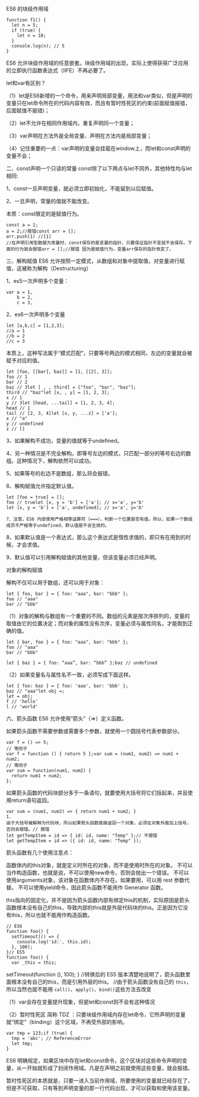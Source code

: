 
ES6 的块级作用域

```
function f1() {
  let n = 5;
  if (true) {
    let n = 10;
  }
  console.log(n); // 5
}
```

ES6 允许块级作用域的任意嵌套。块级作用域的出现，实际上使得获得广泛应用的立即执行函数表达式（IIFE）不再必要了。

let和var有区别？

（1）let是ES6新增的一个命令，用来声明局部变量，用法和var类似，但是声明的变量只在let命令所在的代码内容有效，而且有暂时性死区的约束(前面赋值报错，后面赋值不报错)；

（2）let不允许在相同作用域内，重复声明同一个变量；

（3）var声明在方法外是全局变量、声明在方法内是局部变量；

（4）记住重要的一点：var声明的变量会挂载在window上，而let和const声明的变量不会；

二、const声明一个只读的常量
const除了以下两点与let不同外，其他特性均与let相同:

1、const一旦声明变量，就必须立即初始化，不能留到以后赋值。

2、一旦声明，常量的值就不能改变。

本质：const限定的是赋值行为。

```
const a = 1;
a = 2;//报错const arr = [];
arr.push(1) //[1]
//在声明引用型数据为常量时，const保存的是变量的指针，只要保证指针不变就不会保存。下面的行为就会报错arr = [];//报错 因为是赋值行为。变量arr保存的指针改变了。
```



三、解构赋值
ES6 允许按照一定模式，从数组和对象中提取值，对变量进行赋值，这被称为解构（Destructuring）

1、es5一次声明多个变量：

```
var a = 1,
    b = 2,
    c = 3,
```

2、es6一次声明多个变量

```
let [a,b,c] = [1,2,3];
//a = 1
//b = 2
//c = 3
```

本质上，这种写法属于“模式匹配”，只要等号两边的模式相同，左边的变量就会被赋予对应的值。

```
let [foo, [[bar], baz]] = [1, [[2], 3]];
foo // 1
bar // 2
baz // 3let [ , , third] = ["foo", "bar", "baz"];
third // "baz"let [x, , y] = [1, 2, 3];
x // 1
y // 3let [head, ...tail] = [1, 2, 3, 4];
head // 1
tail // [2, 3, 4]let [x, y, ...z] = ['a'];
x // "a"
y // undefined
z // []
```



3、如果解构不成功，变量的值就等于undefined。

4、另一种情况是不完全解构，即等号左边的模式，只匹配一部分的等号右边的数组。这种情况下，解构依然可以成功。

5、如果等号的右边不是数组，那么将会报错。

6、解构赋值允许指定默认值。

```
let [foo = true] = [];
foo // truelet [x, y = 'b'] = ['a']; // x='a', y='b'
let [x, y = 'b'] = ['a', undefined]; // x='a', y='b'

7、注意，ES6 内部使用严格相等运算符（===），判断一个位置是否有值。所以，如果一个数组成员不严格等于undefined，默认值是不会生效的。
```

8、如果默认值是一个表达式，那么这个表达式是惰性求值的，即只有在用到的时候，才会求值。

9、默认值可以引用解构赋值的其他变量，但该变量必须已经声明。

对象的解构赋值

解构不仅可以用于数组，还可以用于对象：

```
let { foo, bar } = { foo: "aaa", bar: "bbb" };
foo // "aaa"
bar // "bbb"
```

（1）对象的解构与数组有一个重要的不同。数组的元素是按次序排列的，变量的取值由它的位置决定；而对象的属性没有次序，变量必须与属性同名，才能取到正确的值。

```
let { bar, foo } = { foo: "aaa", bar: "bbb" };
foo // "aaa"
bar // "bbb"

let { baz } = { foo: “aaa”, bar: “bbb” };baz // undefined
```


（2）如果变量名与属性名不一致，必须写成下面这样。

```
let { foo: baz } = { foo: 'aaa', bar: 'bbb' };
baz // "aaa"let obj =;
let = obj;
f // 'hello'
l // 'world'
```



六、箭头函数
ES6 允许使用“箭头”（=>）定义函数。

如果箭头函数不需要参数或需要多个参数，就使用一个圆括号代表参数部分。

```
var f = () => 5;
// 等同于
var f = function () { return 5 };var sum = (num1, num2) => num1 + num2;
// 等同于
var sum = function(num1, num2) {
  return num1 + num2;
};
```



如果箭头函数的代码块部分多于一条语句，就要使用大括号将它们括起来，并且使用return语句返回。

```
var sum = (num1, num2) => { return num1 + num2; }
1.
由于大括号被解释为代码块，所以如果箭头函数直接返回一个对象，必须在对象外面加上括号，否则会报错。// 报错
let getTempItem = id => { id: id, name: "Temp" };// 不报错
let getTempItem = id => ({ id: id, name: "Temp" });
```



箭头函数有几个使用注意点：

函数体内的this对象，就是定义时所在的对象，而不是使用时所在的对象。
不可以当作构造函数，也就是说，不可以使用new命令，否则会抛出一个错误。
不可以使用arguments对象，该对象在函数体内不存在。如果要用，可以用 rest 参数代替。
不可以使用yield命令，因此箭头函数不能用作 Generator 函数。



this指向的固定化，并不是因为箭头函数内部有绑定this的机制，实际原因是箭头函数根本没有自己的this，导致内部的this就是外层代码块的this。正是因为它没有this，所以也就不能用作构造函数。

```
// ES6
function foo() {
  setTimeout(() => {
    console.log('id:', this.id);
  }, 100);
}// ES5
function foo() {
  var _this = this;
```


setTimeout(function (), 100);
}
//转换后的 ES5 版本清楚地说明了，箭头函数里面根本没有自己的this，而是引用外层的this。
//由于箭头函数没有自己的 `this`，所以当然也就不能用 `call()`、`apply()`、`bind()`这些方法去改变



（1）var会存在变量提升现象，但是let和const则不会有这种情况

（2）暂时性死区 简称 TDZ ：只要块级作用域内存在let命令，它所声明的变量就“绑定”（binding）这个区域，不再受外部的影响。

```
var tmp = 123;if (true) {
  tmp = 'abc'; // ReferenceError
  let tmp;
}
```



ES6 明确规定，如果区块中存在let和const命令，这个区块对这些命令声明的变量，从一开始就形成了封闭作用域。凡是在声明之前就使用这些变量，就会报错。

暂时性死区的本质就是，只要一进入当前作用域，所要使用的变量就已经存在了，但是不可获取，只有等到声明变量的那一行代码出现，才可以获取和使用该变量。
